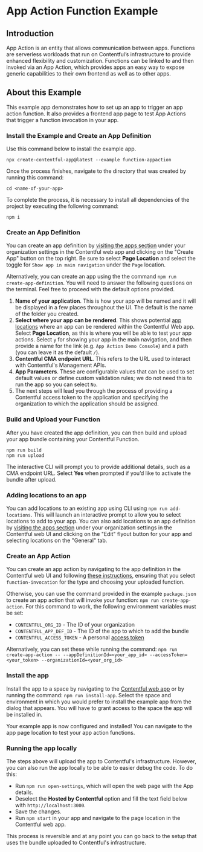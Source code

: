# App Action Function Example

## Introduction

App Action is an entity that allows communication between apps. Functions are serverless workloads that run on Contentful’s infrastructure to provide enhanced flexibility and customization. Functions can be linked to and then invoked via an App Action, which provides apps an easy way to expose generic capabilities to their own frontend as well as to other apps.

## About this Example

This example app demonstrates how to set up an app to trigger an app action function. It also provides a frontend app page to test App Actions that trigger a function invocation in your app.

### Install the Example and Create an App Definition

Use this command below to install the example app.

```
npx create-contentful-app@latest --example function-appaction
```

Once the process finishes, navigate to the directory that was created by running this command:

```
cd <name-of-your-app>
```

To complete the process, it is necessary to install all dependencies of the project by executing the following command:

```
npm i
```

### Create an App Definition

You can create an app definition by [visiting the apps section](https://app.contentful.com/deeplink?link=app-definition-list) under your organization settings in the Contentful web app and clicking on the "Create App" button on the top right. Be sure to select **Page Location** and select the toggle for `Show app in main navigation` under the `Page` location.

Alternatively, you can create an app using the the command `npm run create-app-definition`. You will need to answer the following questions on the terminal. Feel free to proceed with the default options provided.

1. **Name of your application**. This is how your app will be named and it will be displayed in a few places throughout the UI. The default is the name of the folder you created.
2. **Select where your app can be rendered**. This shows potential [app locations](https://www.contentful.com/developers/docs/extensibility/app-framework/locations/) where an app can be rendered within the Contentful Web app. Select **Page Location**, as this is where you will be able to test your app actions. Select `y` for showing your app in the main navigation, and then provide a name for the link (e.g. `App Action Demo Console`) and a path (you can leave it as the default `/`).
3. **Contentful CMA endpoint URL**. This refers to the URL used to interact with Contentful's Management APIs.
4. **App Parameters**. These are configurable values that can be used to set default values or define custom validation rules; we do not need this to run the app so you can select `No`.
5. The next steps will lead you through the process of providing a Contentful access token to the application and specifying the organization to which the application should be assigned.

### Build and Upload your Function

After you have created the app definition, you can then build and upload your app bundle containing your Contentful Function.

```
npm run build
npm run upload
```

The interactive CLI will prompt you to provide additional details, such as a CMA endpoint URL. Select **Yes** when prompted if you’d like to activate the bundle after upload.

### Adding locations to an app

You can add locations to an existing app using CLI using `npm run add-locations`. This will launch an interactive prompt to allow you to select locations to add to your app. You can also add locations to an app definition by [visiting the apps section](https://app.contentful.com/deeplink?link=app-definition-list) under your organization settings in the Contentful web UI and clicking on the "Edit" flyout button for your app and selecting locations on the "General" tab.

### Create an App Action

You can create an app action by navigating to the app definition in the Contentful web UI and following [these instructions](https://www.contentful.com/developers/docs/extensibility/app-framework/app-actions/#create-an-app-action), ensuring that you select `function-invocation` for the type and choosing your uploaded function.

Otherwise, you can use the command provided in the example `package.json` to create an app action that will invoke your function: `npm run create-app-action`. For this command to work, the following environment variables must be set:

- `CONTENTFUL_ORG_ID` - The ID of your organization
- `CONTENTFUL_APP_DEF_ID` - The ID of the app to which to add the bundle
- `CONTENTFUL_ACCESS_TOKEN` - A personal [access token](https://www.contentful.com/developers/docs/references/content-management-api/#/reference/personal-access-tokens)

Alternatively, you can set these while running the command: `npm run create-app-action -- --appDefinitionId=<your_app_id> --accessToken=<your_token> --organizationId=<your_org_id>`

### Install the app

Install the app to a space by navigating to the [Contentful web app](https://www.contentful.com/developers/docs/extensibility/app-framework/tutorial/#install-your-app-to-a-space) or by running the command: `npm run install-app`. Select the space and environment in which you would prefer to install the example app from the dialog that appears. You will have to grant access to the space the app will be installed in.

Your example app is now configured and installed! You can navigate to the app page location to test your app action functions.

### Running the app locally

The steps above will upload the app to Contentful's infrastructure. However, you can also run the app locally to be able to easier debug the code. To do this:

- Run `npm run open-settings`, which will open the web page with the App details.
- Deselect the **Hosted by Contentful** option and fill the text field below with `http://localhost:3000`.
- Save the changes.
- Run `npm start` in your app and navigate to the page location in the Contentful web app.

This process is reversible and at any point you can go back to the setup that uses the bundle uploaded to Contentful's infrastructure.
